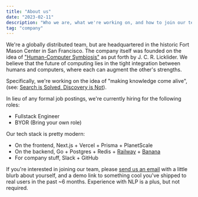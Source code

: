 ```yaml
---
title: "About us"
date: "2023-02-11"
description: "Who we are, what we're working on, and how to join our team."
tag: "company"
---
```


We're a globally distributed team, but are headquartered in the historic Fort Mason Center in San Francisco. The company itself was founded on the idea of ["Human-Computer Symbiosis"](https://groups.csail.mit.edu/medg/people/psz/Licklider.html) as put forth by J. C. R. Licklider. We believe that the future of computing lies in the tight integration between humans and computers, where each can augment the other's strengths.

Specifically, we're working on the idea of "making knowledge come alive", (see: [Search is Solved, Discovery is Not](/blog/search-discovery)).

In lieu of any formal job postings, we're currently hiring for the following roles:

- Fullstack Engineer
- BYOR (Bring your own role)

Our tech stack is pretty modern:

- On the frontend, Next.js + Vercel + Prisma + PlanetScale
- On the backend, Go + Postgres + Redis + [Railway](https://railway.app) + [Banana](https://banana.dev)
- For company stuff, Slack + GitHub

If you're interested in joining our team, please [send us an email](mailto:support@operand.ai) with a little blurb about yourself, and a demo link to something cool you've shipped to real users in the past ~6 months. Experience with NLP is a plus, but not required.
